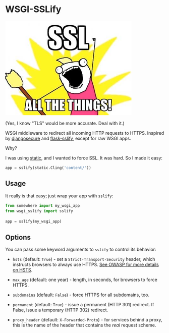 # WSGI-SSLify

![](ssl-all-the-things.jpg)

(Yes, I know "TLS" would be more accurate. Deal with it.)

WSGI middleware to redirect all incoming HTTP requests to HTTPS. Inspired
by [djangosecure](http://django-secure.readthedocs.org/en/v0.1.2/) and
[flask-sslify](https://github.com/kennethreitz/flask-sslify), except
for raw WSGI apps.

Why?

I was using [static](https://github.com/lukearno/static), and I wanted 
to force SSL. It was hard. So I made it easy:

```python
app = sslify(static.Cling('content/'))
```

## Usage

It really is that easy; just wrap your app with `sslify`:

```python
from somewhere import my_wsgi_app
from wsgi_sslify import sslify

app = sslify(my_wsgi_app)
```

## Options

You can pass some keyword arguments to `sslify` to control its behavior:

* `hsts` (default: `True`) - set a `Strict-Transport-Security` header, which
  instructs browsers to always use HTTPS.
  [See OWASP for more details on HSTS](https://www.owasp.org/index.php/HTTP_Strict_Transport_Security).

* `max_age` (default: one year) - length, in seconds, for browsers to force
  HTTPS.

* `subdomains` (default: `False`) - force HTTPS for all subdomains, too.

* `permanent` (default: `True`) - issue a permanent (HTTP 301) redirect.
  If False, issue a temporary (HTTP 302) redirect.

* `proxy_header` (default: `X-Forwarded-Proto`) - for services behind a proxy,
  this is the name of the header that contains the *real* request scheme.